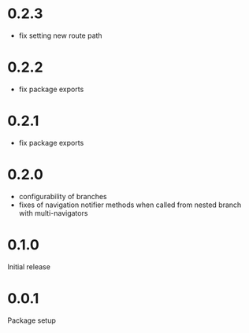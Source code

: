 # 0.2.3

- fix setting new route path

# 0.2.2

- fix package exports

# 0.2.1

- fix package exports

# 0.2.0

- configurability of branches
- fixes of navigation notifier methods when called from nested branch with multi-navigators

# 0.1.0

Initial release

# 0.0.1

Package setup
